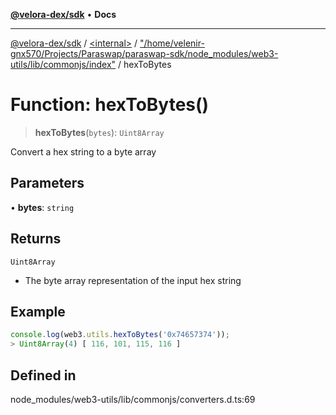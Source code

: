 [**@velora-dex/sdk**](../../../../README.md) • **Docs**

***

[@velora-dex/sdk](../../../../globals.md) / [\<internal\>](../../../README.md) / ["/home/velenir-gnx570/Projects/Paraswap/paraswap-sdk/node\_modules/web3-utils/lib/commonjs/index"](../README.md) / hexToBytes

# Function: hexToBytes()

> **hexToBytes**(`bytes`): `Uint8Array`

Convert a hex string to a byte array

## Parameters

• **bytes**: `string`

## Returns

`Uint8Array`

- The byte array representation of the input hex string

## Example

```ts
console.log(web3.utils.hexToBytes('0x74657374'));
> Uint8Array(4) [ 116, 101, 115, 116 ]
```

## Defined in

node\_modules/web3-utils/lib/commonjs/converters.d.ts:69
